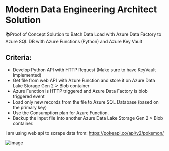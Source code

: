 # Modern Data Engineering Architect Solution
📚Proof of Concept Solution to Batch Data Load with Azure Data Factory to Azure SQL DB with Azure Functions (Python) and Azure Key Vault

## Criteria:
- Develop Python API with HTTP Request (Make sure to have KeyVault Implemented)
- Get file from web API with Azure Function and store it on Azure Data Lake Storage Gen 2 > Blob container
- Azure Function is HTTP triggered and Azure Data Factory is blob triggered event
- Load only new records from the file to Azure SQL Database (based on the primary key)
- Use the Consumption plan for Azure Function.
- Backup the input file into another Azure Data Lake Storage Gen 2 > Blob container.

I am using web api to scrape data from: https://pokeapi.co/api/v2/pokemon/

![image](https://user-images.githubusercontent.com/22649754/158362472-2637896d-60c3-4c3c-b3b8-2ac89a593c0f.png)

